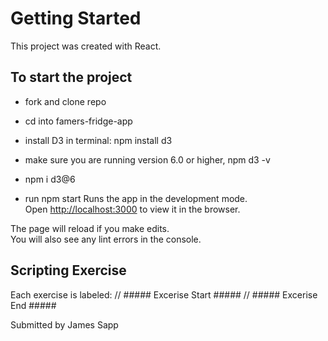# Getting Started 

This project was created with React.

## To start the project
- fork and clone repo
- cd into famers-fridge-app

- install D3 in terminal: npm install d3

- make sure you are running version 6.0 or higher, npm d3 -v
- npm i d3@6

- run npm start
Runs the app in the development mode.\
Open [http://localhost:3000](http://localhost:3000) to view it in the browser.

The page will reload if you make edits.\
You will also see any lint errors in the console.

## Scripting Exercise

Each exercise is labeled: 
// ##### Excerise Start #####
// ##### Excerise End #####

Submitted by James Sapp
